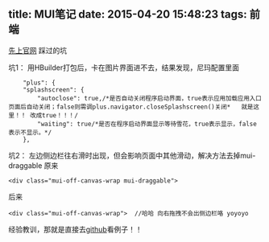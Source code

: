 title: MUI笔记
date: 2015-04-20 15:48:23
tags: 前端
---

[先上官网](http://dcloudio.github.io/mui/)
踩过的坑

坑1：
用HBuilder打包后，卡在图片界面进不去，结果发现，尼玛配置里面

        "plus": {
        "splashscreen": {
            "autoclose": true,/*是否自动关闭程序启动界面，true表示应用加载应用入口页面后自动关闭；false则需调plus.navigator.closeSplashscreen()关闭*   就是这里！！ 改成true！！！/
            "waiting": true/*是否在程序启动界面显示等待雪花，true表示显示，false表示不显示。*/
        },


坑2：
左边侧边栏往右滑时出现，但会影响页面中其他滑动，解决方法去掉mui-draggable
原来

    <div class="mui-off-canvas-wrap mui-draggable">
后来

    <div class="mui-off-canvas-wrap">  //哈哈 向右拖拽不会出侧边栏咯 yoyoyo


经验教训，那就是直接去[github](https://github.com/dcloudio/mui)看例子！！
